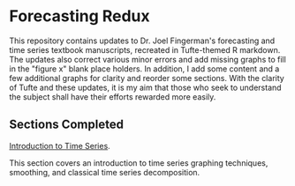 # Forecasting Redux

This repository contains updates to Dr. Joel Fingerman's forecasting and time series textbook manuscripts, recreated in Tufte-themed R markdown. The updates also correct various minor errors and add missing graphs to fill in the "figure x" blank place holders. In addition, I add some content and a few additional graphs for clarity and reorder some sections. With the clarity of Tufte and these updates, it is my aim that those who seek to understand the subject shall have their efforts rewarded more easily.

## Sections Completed

[Introduction to Time Series](https://github.com/JustinMShea/Forecasting-Redux/blob/master/Tufte-Manuscripts/6-Introduction-to-Time-Series.pdf).

This section covers an introduction to time series graphing techniques, smoothing, and classical time series decomposition. 